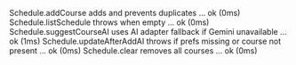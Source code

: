 Schedule.addCourse adds and prevents duplicates ... ok (0ms)
Schedule.listSchedule throws when empty ... ok (0ms)
Schedule.suggestCourseAI uses AI adapter fallback if Gemini unavailable ... ok (1ms)
Schedule.updateAfterAddAI throws if prefs missing or course not present ... ok (0ms)
Schedule.clear removes all courses ... ok (0ms)